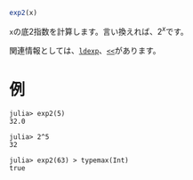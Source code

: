 ```julia
exp2(x)
```

`x`の底2指数を計算します。言い換えれば、$2^x$です。

関連情報としては、[`ldexp`](@ref)、[`<<`](@ref)があります。

# 例

```jldoctest
julia> exp2(5)
32.0

julia> 2^5
32

julia> exp2(63) > typemax(Int)
true
```
